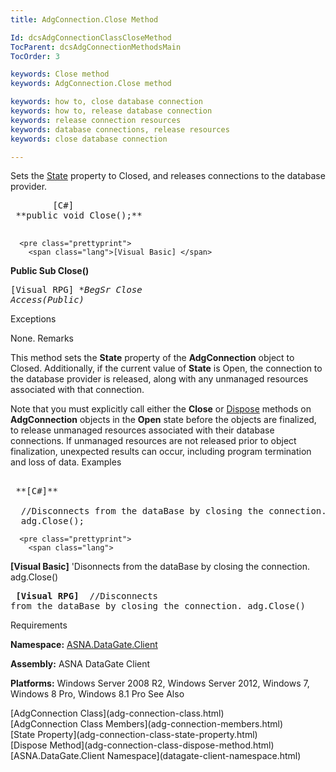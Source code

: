 ```yaml
---
title: AdgConnection.Close Method

Id: dcsAdgConnectionClassCloseMethod
TocParent: dcsAdgConnectionMethodsMain
TocOrder: 3

keywords: Close method
keywords: AdgConnection.Close method

keywords: how to, close database connection
keywords: how to, release database connection
keywords: release connection resources
keywords: database connections, release resources
keywords: close database connection

---
```


Sets the [ State](adg-connection-class-state-property.html) property to <span>Closed</span>, and releases connections to the database provider.
<pre class="prettyprint">
        <span class="lang">[C#]</span>
 **public void Close();** 
      </pre>
      <pre class="prettyprint">
        <span class="lang">[Visual Basic] </span>
 **Public Sub Close()** 
      </pre>
      <pre class="prettyprint">
        <span class="lang">[Visual RPG]</span>
 **BegSr Close Access(*Public)** 
      </pre>

Exceptions

None.
Remarks

This method sets the **State** property of the **AdgConnection** object to Closed. Additionally, if the current value of **State** is Open, the connection to the database provider is released, along with any unmanaged resources associated with that connection. 

Note that you must explicitly call either the <span> **Close** </span> or [Dispose](adg-connection-class-dispose-method.html) methods on <span> **AdgConnection** </span> objects in the **Open** state before the objects are finalized, to release unmanaged resources associated with their database connections. If unmanaged resources are not released prior to object finalization, unexpected results can occur, including program termination and loss of data.
Examples

<pre class="prettyprint">
        <span class="lang">
 **[C#]** 
        </span>
  //Disconnects from the dataBase by closing the connection.
  adg.Close();</pre>
      <pre class="prettyprint">
        <span class="lang">
 **[Visual Basic]** 
        </span>
  'Disonnects from the dataBase by closing the connection.
  adg.Close()</pre>
      <pre class="prettyprint">
        <span class="lang">
 **[Visual RPG]** 
        </span>
  //Disconnects from the dataBase by closing the connection.
  adg.Close()</pre>

Requirements

<span> **Namespace:** [ASNA.DataGate.Client](datagate-client-namespace.html) </span> 

<span> **Assembly:** ASNA DataGate Client</span> 

<span> **Platforms:** Windows Server 2008 R2, Windows Server 2012, Windows 7, Windows 8 Pro, Windows 8.1 Pro</span> 
See Also

<dl />
      <span>
        [AdgConnection Class](adg-connection-class.html)
        <br />
        [AdgConnection Class Members](adg-connection-members.html)
        <br />
        [State Property](adg-connection-class-state-property.html)
        <br />
        [Dispose Method](adg-connection-class-dispose-method.html)
        <br />
        [ASNA.DataGate.Client Namespace](datagate-client-namespace.html)
        <br />
      </span>

